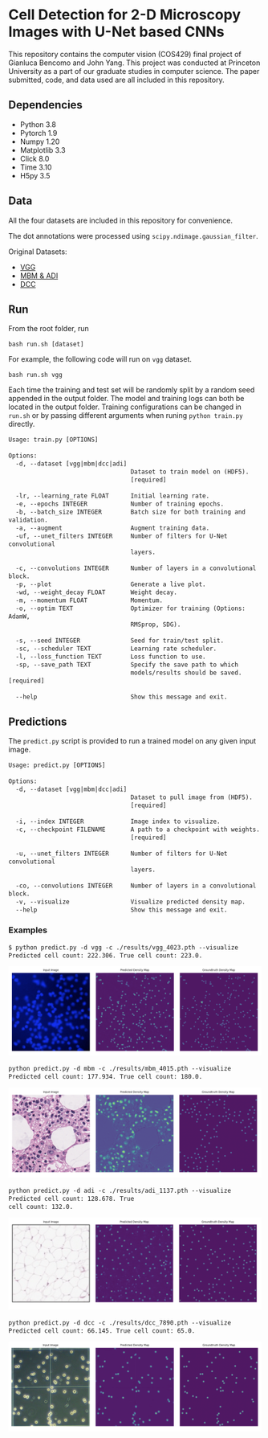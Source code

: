 # Cell Detection for 2-D Microscopy Images with U-Net based CNNs

This repository contains the computer vision (COS429) final project of Gianluca Bencomo and John Yang.  This project was conducted at Princeton University as a part of our graduate studies in computer science. The paper submitted, code, and data used are all included in this repository.

## Dependencies
- Python 3.8
- Pytorch 1.9
- Numpy 1.20
- Matplotlib 3.3
- Click 8.0
- Time 3.10
- H5py 3.5

## Data
All the four datasets are included in this repository for convenience.

The dot annotations were processed using `scipy.ndimage.gaussian_filter`.

Original Datasets:
- [VGG](http://www.robots.ox.ac.uk/~vgg/research/counting/cells.zip)
- [MBM & ADI](https://github.com/ieee8023/countception)
- [DCC](https://github.com/markmarsden/DublinCellDataset)

## Run

From the root folder, run
```
bash run.sh [dataset]
```
For example, the following code will run on `vgg` dataset. 
```
bash run.sh vgg
```
Each time the training and test set will be randomly split by a random seed appended in the output folder. The model and training logs can both be located in the output folder. Training configurations can be changed in `run.sh` or by passing different arguments when runing `python train.py` directly.
```
Usage: train.py [OPTIONS]

Options:
  -d, --dataset [vgg|mbm|dcc|adi]
                                  Dataset to train model on (HDF5).
                                  [required]

  -lr, --learning_rate FLOAT      Initial learning rate.
  -e, --epochs INTEGER            Number of training epochs.
  -b, --batch_size INTEGER        Batch size for both training and validation.
  -a, --augment                   Augment training data.
  -uf, --unet_filters INTEGER     Number of filters for U-Net convolutional
                                  layers.

  -c, --convolutions INTEGER      Number of layers in a convolutional block.
  -p, --plot                      Generate a live plot.
  -wd, --weight_decay FLOAT       Weight decay.
  -m, --momentum FLOAT            Momentum.
  -o, --optim TEXT                Optimizer for training (Options: AdamW,
                                  RMSprop, SDG).

  -s, --seed INTEGER              Seed for train/test split.
  -sc, --scheduler TEXT           Learning rate scheduler.
  -l, --loss_function TEXT        Loss function to use.
  -sp, --save_path TEXT           Specify the save path to which
                                  models/results should be saved.  [required]

  --help                          Show this message and exit.
```

## Predictions

The `predict.py` script is provided to run a trained model on any given input image.

```
Usage: predict.py [OPTIONS]

Options:
  -d, --dataset [vgg|mbm|dcc|adi]
                                  Dataset to pull image from (HDF5).
                                  [required]

  -i, --index INTEGER             Image index to visualize.
  -c, --checkpoint FILENAME       A path to a checkpoint with weights.
                                  [required]

  -u, --unet_filters INTEGER      Number of filters for U-Net convolutional
                                  layers.

  -co, --convolutions INTEGER     Number of layers in a convolutional block.
  -v, --visualize                 Visualize predicted density map.
  --help                          Show this message and exit.

```

### Examples

```
$ python predict.py -d vgg -c ./results/vgg_4023.pth --visualize                                    
Predicted cell count: 222.306. True cell count: 223.0.
```

![](examples/vgg_random.png)

```
python predict.py -d mbm -c ./results/mbm_4015.pth --visualize
Predicted cell count: 177.934. True cell count: 180.0.
```

![](examples/mbm_random.png)

```
python predict.py -d adi -c ./results/adi_1137.pth --visualize
Predicted cell count: 128.678. True
cell count: 132.0.
```

![](examples/adi_random.png)

```
python predict.py -d dcc -c ./results/dcc_7890.pth --visualize
Predicted cell count: 66.145. True cell count: 65.0.
```

![](examples/dcc_random.png)

